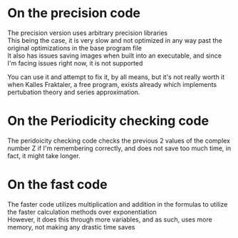 # On the precision code
The precision version uses arbitrary precision libraries    
This being the case, it is very slow and not optimized in any way past the original optimizations in the base program file    
It also has issues saving images when built into an executable, and since I'm facing issues right now, it is not supported

You can use it and attempt to fix it, by all means, but it's not really worth it when Kalles Fraktaler, a free program, exists already which implements pertubation theory and series approximation.

# On the Periodicity checking code
The peridoicity checking code checks the previous 2 values of the complex number Z if I'm remembering correctly, and does not save too much time, in fact, it might take longer.

# On the fast code
The faster code utilizes multiplication and addition in the formulas to utilize the faster calculation methods over exponentiation    
However, it does this through more variables, and as such, uses more memory, not making any drastic time saves
